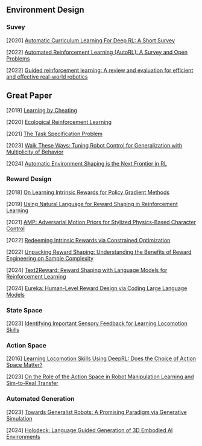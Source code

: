 ## Environment Design

### Suvey

[2020] [Automatic Curriculum Learning For Deep RL: A Short Survey](https://arxiv.org/abs/2003.04664)

[2022] [Automated Reinforcement Learning (AutoRL): A Survey and Open Problems](https://arxiv.org/abs/2201.03916)

[2022] [Guided reinforcement learning: A review and evaluation for efficient and effective real-world robotics](https://ieeexplore.ieee.org/stamp/stamp.jsp?arnumber=9926159)



## Great Paper

[2019] [Learning by Cheating](https://arxiv.org/abs/1912.12294)

[2020] [Ecological Reinforcement Learning](https://arxiv.org/abs/2006.12478)

[2021] [The Task Specification Problem](https://openreview.net/pdf?id=cBdnThrYkV7)

[2023] [Walk These Ways: Tuning Robot Control for Generalization with Multiplicity of Behavior](https://arxiv.org/abs/2212.03238)

[2024] [Automatic Environment Shaping is the Next Frontier in RL](https://arxiv.org/abs/2407.16186)



### Reward Design

[2018] [On Learning Intrinsic Rewards for Policy Gradient Methods](https://arxiv.org/abs/1804.06459)

[2019] [Using Natural Language for Reward Shaping in Reinforcement Learning](https://arxiv.org/abs/1903.02020)

[2021] [AMP: Adversarial Motion Priors for Stylized Physics-Based Character Control](https://arxiv.org/abs/2104.02180)

[2022] [Redeeming Intrinsic Rewards via Constrained Optimization](https://arxiv.org/abs/2211.07627)

[2022] [Unpacking Reward Shaping: Understanding the Benefits of Reward Engineering on Sample Complexity](https://arxiv.org/abs/2210.09579)

[2024] [Text2Reward: Reward Shaping with Language Models for Reinforcement Learning](https://arxiv.org/abs/2309.11489) 

[2024] [Eureka: Human-Level Reward Design via Coding Large Language Models](https://arxiv.org/abs/2310.12931)



### State Space

[2023] [Identifying Important Sensory Feedback for Learning Locomotion Skills](https://arxiv.org/abs/2306.17101)



### Action Space

[2016] [Learning Locomotion Skills Using DeepRL: Does the Choice of Action Space Matter?](https://arxiv.org/abs/1611.01055)

[2023] [On the Role of the Action Space in Robot Manipulation Learning and Sim-to-Real Transfer](https://arxiv.org/abs/2312.03673)



### Automated Generation

[2023] [Towards Generalist Robots: A Promising Paradigm via Generative Simulation](https://arxiv.org/abs/2305.10455)

[2024] [Holodeck: Language Guided Generation of 3D Embodied AI Environments](https://arxiv.org/abs/2312.09067)